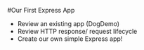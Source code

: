<!-- #Introduction to Express

* What is a framework? How is it different from a library?
* What is Express?
* Why are we using Express? -->

#Our First Express App

* Review an existing app (DogDemo)
* Review HTTP response/ request lifecycle
* Create our own simple Express app!